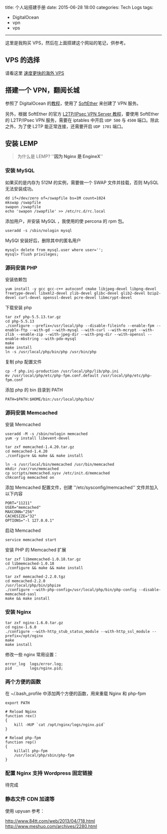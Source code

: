 title: 个人站搭建手册
date: 2015-06-28 18:00
categories: Tech Logs
tags:
- DigitalOcean
- vpn
- vps
---

这里是我购买 VPS，然后在上面搭建这个网站的笔记，供参考。

## VPS 的选择

请看这里 [速度更快的海外 VPS](http://hiaero.net/faster-vps/)

## 搭建一个 VPN，翻阅长城

参照了 DigitalOcean 的[教程](https://www.digitalocean.com/community/tutorials/how-to-setup-a-multi-protocol-vpn-server-using-softether)，使用了 [SoftEther](http://www.softether.org/) 来创建了 VPN 服务。

另外，根据 SoftEther 的官方 [L2TP/IPsec VPN Server 教程](http://www.softether.org/4-docs/2-howto/9.L2TPIPsec_Setup_Guide_for_SoftEther_VPN_Server/1.Setup_L2TP%2F%2F%2F%2FIPsec_VPN_Server_on_SoftEther_VPN_Server)，要使用 SoftEther 的 L2TP/IPsec VPN 服务，需要在 iptables 中开启 `UDP 500` 与 `4500` 端口。除此之外，为了使 L2TP 能正常连接，还需要开启 `UDP 1701` 端口。



## 安装 LEMP

> 为什么是 LEMP?
> ''**因为 Nginx 是 EngineX**''

### 安装 MySQL

如果买的是内存为 512M 的实例，需要做一个 SWAP 文件并挂载，否则 MySQL 无法安装成功。

```console
dd if=/dev/zero of=/swapfile bs=1M count=1024
mkswap /swapfile
swapon /swapfile
echo 'swapon /swapfile' >> /etc/rc.d/rc.local
```

添加用户，并安装 MySQL ，我使用的使 percona 的 rpm 包。

```console
useradd -s /sbin/nologin mysql
```

MySQl 安装好后，删除其中的匿名用户

```console
mysql> delete from mysql.user where user='';
mysql> flush privileges;
```

### 源码安装 PHP

安装依赖包

```console
yum install -y gcc gcc-c++ autoconf cmake libjpeg-devel libpng-devel freetype-devel libxml2-devel zlib-devel glibc-devel glib2-devel bzip2-devel curl-devel openssl-devel pcre-devel libmcrypt-devel
```

下载安装 php

```console
tar zxf php-5.5.13.tar.gz
cd php-5.5.13
./configure --prefix=/usr/local/php --disable-fileinfo --enable-fpm --enable-ftp --with-gd --with-mysql --with-curl --with-mcrypt --with-zlib --enable-zip --with-jpeg-dir --with-png-dir --with-openssl --enable-mbstring --with-pdo-mysql
make
make install
ln -s /usr/local/php/bin/php /usr/bin/php
```

复制 php 配置文件

```console
cp -f php.ini-production /usr/local/php/lib/php.ini
mv /usr/local/php/etc/php-fpm.conf.default /usr/local/php/etc/php-fpm.conf
```

添加 php 的 bin 目录到 PATH

```console
PATH=$PATH:$HOME/bin:/usr/local/php/bin/
```

### 源码安装 Memcached

安装 Memcached

```console
useradd -M -s /sbin/nologin memcached
yum -y install libevent-devel

tar zxf memcached-1.4.20.tar.gz
cd memcached-1.4.20
./configure && make && make install

ln -s /usr/local/bin/memcached /usr/bin/memcached
mkdir /var/run/memcached
cp scripts/memcached.sysv /etc/init.d/memcached
chkconfig memcached on
```

添加 Memcached 配置文件，创建 ''/etc/sysconfig/memcached'' 文件并加入以下内容

```console
PORT="11211"
USER="memcached"
MAXCONN="256"
CACHESIZE="32"
OPTIONS="-l 127.0.0.1"
```

启动 Memcached

```console
service memcached start
```

安装 PHP 的 Memcached 扩展

```console
tar zxf libmemcached-1.0.18.tar.gz
cd libmemcached-1.0.18
./configure && make && make install

tar zxf memcached-2.2.0.tgz
cd memcached-2.2.0
/usr/local/php/bin/phpize
./configure --with-php-config=/usr/local/php/bin/php-config --disable-memcached-sasl
make && make install
```

### 安装 Nginx

```console
tar zxf nginx-1.6.0.tar.gz
cd nginx-1.6.0
./configure --with-http_stub_status_module --with-http_ssl_module --prefix=/opt/nginx
make
make install
```

修改一些 nginx 常用设置：

```console
error_log  logs/error.log;
pid        logs/nginx.pid;
```

### 两个方便的函数

在 ~/.bash_profile 中添加两个方便的函数，用来重载 Nginx 和 php-fpm

```console
export PATH

# Reload Nginx
function rex()
{
    kill -HUP `cat /opt/nginx/logs/nginx.pid`
}

# Reload php-fpm
function rep()
{
    killall php-fpm
    /usr/local/php/sbin/php-fpm
}
```

### 配置 Nginx 支持 Wordpress 固定链接

待完成

### 静态文件 CDN 加速等

使用 upyuan 参考：

http://www.84tt.com/web/2013/04/718.html
http://www.meshuo.com/archives/2280.html
